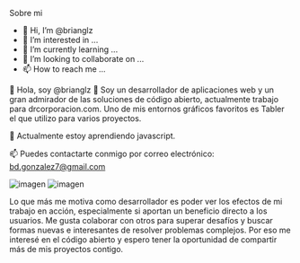 Sobre mi

- 👋 Hi, I’m @brianglz
- 👀 I’m interested in ...
- 🌱 I’m currently learning ...
- 💞️ I’m looking to collaborate on ...
- 📫 How to reach me ...

👋 Hola, soy @brianglz
👀 Soy un desarrollador de aplicaciones web y un gran admirador de las soluciones de código abierto, actualmente trabajo para drcorporacion.com.
Uno de mis entornos gráficos favoritos es Tabler el que utilizo para varios proyectos.

🌱 Actualmente estoy aprendiendo javascript.

📫 Puedes contactarte conmigo por correo electrónico: bd.gonzalez7@gmail.com

<!---
brianglz/brianglz is a ✨ special ✨ repository because its `README.md` (this file) appears on your GitHub profile.
You can click the Preview link to take a look at your changes.
--->

![imagen](https://user-images.githubusercontent.com/17282045/183334646-f8ffe6c1-8cf0-439c-a604-11c06ddfebc0.png)
![imagen](https://user-images.githubusercontent.com/17282045/183336162-52c329b2-0e6b-4933-98e1-d05747d7553c.png)

Lo que más me motiva como desarrollador es poder ver los efectos de mi trabajo en acción, especialmente si aportan un beneficio directo a los usuarios. Me gusta colaborar con otros para superar desafíos y buscar formas nuevas e interesantes de resolver problemas complejos. Por eso me interesé en el código abierto y espero tener la oportunidad de compartir más de mis proyectos contigo.
